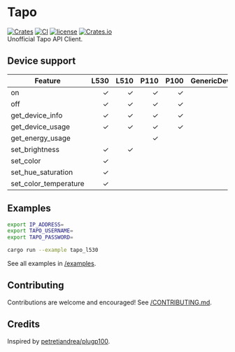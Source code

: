 # Tapo

[![Crates][crates_badge]][crates]
[![CI][ci_badge]][ci]
[![license][license_badge]][license]
[![Crates.io][crates_installs_badge]][crates]\
Unofficial Tapo API Client.

## Device support

| Feature               |    L530 |    L510 |    P110 |    P100 | GenericDevice |
| --------------------- | ------: | ------: | ------: | ------: | ------------: |
| on                    | &check; | &check; | &check; | &check; |       &check; |
| off                   | &check; | &check; | &check; | &check; |       &check; |
| get_device_info       | &check; | &check; | &check; | &check; |       &check; |
| get_device_usage      | &check; | &check; | &check; | &check; |       &check; |
| get_energy_usage      |         |         | &check; |         |               |
| set_brightness        | &check; | &check; |         |         |               |
| set_color             | &check; |         |         |         |               |
| set_hue_saturation    | &check; |         |         |         |               |
| set_color_temperature | &check; |         |         |         |               |

## Examples

```bash
export IP_ADDRESS=
export TAPO_USERNAME=
export TAPO_PASSWORD=

cargo run --example tapo_l530
```

See all examples in [/examples][examples].

## Contributing

Contributions are welcome and encouraged! See [/CONTRIBUTING.md][contributing].

## Credits

Inspired by [petretiandrea/plugp100][inspired_by].

[crates_badge]: https://img.shields.io/crates/v/tapo.svg
[crates]: https://crates.io/crates/tapo
[ci_badge]: https://github.com/mihai-dinculescu/tapo/workflows/CI/badge.svg?branch=main
[ci]: https://github.com/mihai-dinculescu/tapo/actions
[license_badge]: https://img.shields.io/crates/l/tapo.svg
[license]: https://github.com/mihai-dinculescu/tapo/blob/main/LICENSE
[crates_installs_badge]: https://img.shields.io/crates/d/tapo?label=cargo%20installs
[examples]: https://github.com/mihai-dinculescu/tapo/tree/main/examples
[contributing]: https://github.com/mihai-dinculescu/tapo/blob/main/CONTRIBUTING.md
[inspired_by]: https://github.com/petretiandrea/plugp100
